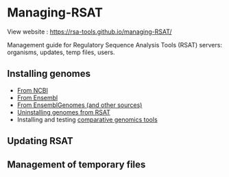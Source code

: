 # Managing-RSAT
View website : https://rsa-tools.github.io/managing-RSAT/

Management guide for Regulatory Sequence Analysis Tools (RSAT) servers: organisms, updates, temp files, users.

## Installing genomes


- [From NCBI](genome_installation/install_organisms_from_ncbi.html)
- [From Ensembl](genome_installation/install_organisms_from_ensembl.html)
- [From EnsemblGenomes (and other sources)](genome_installation/install_organisms_from_ensembl_genomes.html)
- [Uninstalling genomes from RSAT](genome_installation/uninstalling_organisms.html)
- Installing and testing [comparative genomics tools](comparative_genomics/comparative_genomics.html)

## Updating RSAT

## Management of temporary files



